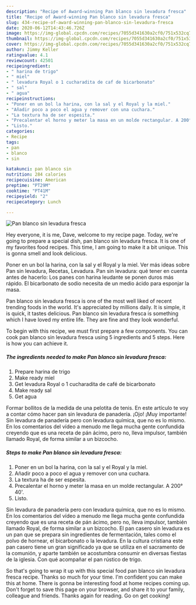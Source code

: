 ```yaml
---
description: "Recipe of Award-winning Pan blanco sin levadura fresca"
title: "Recipe of Award-winning Pan blanco sin levadura fresca"
slug: 434-recipe-of-award-winning-pan-blanco-sin-levadura-fresca
date: 2020-06-12T14:43:46.726Z
image: https://img-global.cpcdn.com/recipes/7055d341630a2cf0/751x532cq70/pan-blanco-sin-levadura-fresca-foto-principal.jpg
thumbnail: https://img-global.cpcdn.com/recipes/7055d341630a2cf0/751x532cq70/pan-blanco-sin-levadura-fresca-foto-principal.jpg
cover: https://img-global.cpcdn.com/recipes/7055d341630a2cf0/751x532cq70/pan-blanco-sin-levadura-fresca-foto-principal.jpg
author: Jimmy Keller
ratingvalue: 4.1
reviewcount: 42501
recipeingredient:
- " harina de trigo"
- " miel"
- " levadura Royal o 1 cucharadita de caf de bicarbonato"
- " sal"
- " agua"
recipeinstructions:
- "Poner en un bol la harina, con la sal y el Royal y la miel."
- "Añadir poco a poco el agua y remover con una cuchara."
- "La textura ha de ser espesita."
- "Precalentar el horno y meter la masa en un molde rectangular. A 200° 40&#39;."
- "Listo."
categories:
- Recipe
tags:
- pan
- blanco
- sin

katakunci: pan blanco sin 
nutrition: 284 calories
recipecuisine: American
preptime: "PT29M"
cooktime: "PT41M"
recipeyield: "2"
recipecategory: Lunch

---
```



![Pan blanco sin levadura fresca](https://img-global.cpcdn.com/recipes/7055d341630a2cf0/751x532cq70/pan-blanco-sin-levadura-fresca-foto-principal.jpg)

Hey everyone, it is me, Dave, welcome to my recipe page. Today, we're going to prepare a special dish, pan blanco sin levadura fresca. It is one of my favorites food recipes. This time, I am going to make it a bit unique. This is gonna smell and look delicious.

Poner en un bol la harina, con la sal y el Royal y la miel. Ver más ideas sobre Pan sin levadura, Recetas, Levadura. Pan sin levadura: qué tener en cuenta antes de hacerlo: Los panes con harina leudante se ponen duros más rápido. El bicarbonato de sodio necesita de un medio ácido para esponjar la masa.

Pan blanco sin levadura fresca is one of the most well liked of recent trending foods in the world. It's appreciated by millions daily. It is simple, it is quick, it tastes delicious. Pan blanco sin levadura fresca is something which I have loved my entire life. They are fine and they look wonderful.


To begin with this recipe, we must first prepare a few components. You can cook pan blanco sin levadura fresca using 5 ingredients and 5 steps. Here is how you can achieve it.

<!--inarticleads1-->

##### The ingredients needed to make Pan blanco sin levadura fresca:

1. Prepare  harina de trigo
1. Make ready  miel
1. Get  levadura Royal o 1 cucharadita de café de bicarbonato
1. Make ready  sal
1. Get  agua


Formar bollitos de la medida de una pelotita de tenis. En este artículo te voy a contar cómo hacer pan sin levadura de panadería. ¡Ojo! ¡Muy importante! Sin levadura de panadería pero con levadura química, que no es lo mismo. En los comentarios del vídeo a menudo me llega mucha gente confundida creyendo que es una receta de pán ácimo, pero no, lleva impulsor, también llamado Royal, de forma similar a un bizcocho. 

<!--inarticleads2-->

##### Steps to make Pan blanco sin levadura fresca:

1. Poner en un bol la harina, con la sal y el Royal y la miel.
1. Añadir poco a poco el agua y remover con una cuchara.
1. La textura ha de ser espesita.
1. Precalentar el horno y meter la masa en un molde rectangular. A 200° 40&#39;.
1. Listo.


Sin levadura de panadería pero con levadura química, que no es lo mismo. En los comentarios del vídeo a menudo me llega mucha gente confundida creyendo que es una receta de pán ácimo, pero no, lleva impulsor, también llamado Royal, de forma similar a un bizcocho. El pan casero sin levadura es un pan que se prepara sin ingredientes de fermentación, tales como el polvo de hornear, el bicarbonato o la levadura. En la cultura cristiana este pan casero tiene un gran significado ya que se utiliza en el sacramento de la comunión, y aparte también se acostumbra consumir en diversas fiestas de la iglesia. Con qué acompañar el pan rústico de trigo. 

So that's going to wrap it up with this special food pan blanco sin levadura fresca recipe. Thanks so much for your time. I'm confident you can make this at home. There is gonna be interesting food at home recipes coming up. Don't forget to save this page on your browser, and share it to your family, colleague and friends. Thanks again for reading. Go on get cooking!
